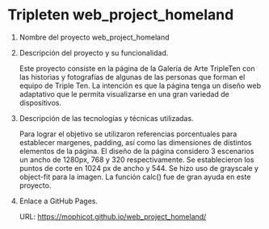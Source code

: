 # Tripleten web_project_homeland

1. Nombre del proyecto
   web_project_homeland

2. Descripción del proyecto y su funcionalidad.

   Este proyecto consiste en la página de la Galería de Arte TripleTen con las historias y fotografías de algunas de las personas que forman el equipo de Triple Ten.
   La intención es que la página tenga un diseño web adaptativo que le permita visualizarse en una gran variedad de dispositivos.

3. Descripción de las tecnologías y técnicas utilizadas.

   Para lograr el objetivo se utilizaron referencias porcentuales para establecer margenes, padding, así como las dimensiones de distintos elementos de la página.
   El diseño de la página considero 3 escenarios un ancho de 1280px, 768 y 320 respectivamente.
   Se establecieron los puntos de corte en 1024 px de ancho y 544.
   Se hizo uso de grayscale y object-fit para la imagen.
   La función calc() fue de gran ayuda en este proyecto.

4. Enlace a GitHub Pages.

   URL:
   https://mophicot.github.io/web_project_homeland/
